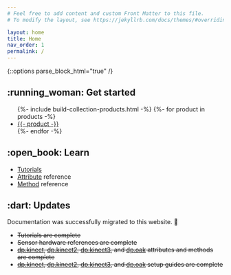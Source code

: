 ```yaml
---
# Feel free to add content and custom Front Matter to this file.
# To modify the layout, see https://jekyllrb.com/docs/themes/#overriding-theme-defaults

layout: home
title: Home
nav_order: 1
permalink: /
---
```

{::options parse_block_html="true" /}

<div class="d-flex" style="flex-wrap: wrap;">

<div class="mr-5 flex-auto">
<h2 id="get-started" class="ul-90 mt-0"><span>:running_woman: Get&nbsp;started</span></h2>
<ul>
{%- include build-collection-products.html -%}
{%- for product in products -%}
<li><a href="max/{{ product | slugify }}">{{- product -}}</a></li>
{%- endfor -%}
</ul>
</div>

<div class="mr-5 flex-auto">
<h2 id="learn" class="ul-90 mt-0">:open_book:&nbsp;Learn</h2>

* [Tutorials](/_max/tutorials.md)
* [Attribute](/_max/attributes.md) reference
* [Method](/_max/methods.md) reference
  
</div>

<div class="mr-5 flex-auto">
<h2 id="updates" class="ul-90">:dart: Updates</h2>

Documentation was successfully migrated to this website. 🙂

* ~~Tutorials are complete~~
* ~~Sensor hardware references are complete~~
* ~~[dp.kinect](/_max/dp.kinect.md), [dp.kinect2](/_max/dp.kinect2.md), [dp.kinect3](/_max/dp.kinect3.md), and [dp.oak](/_max/dp.oak.md) attributes and methods are complete~~
* ~~[dp.kinect](/_max/dp.kinect.md), [dp.kinect2](/_max/dp.kinect2.md), [dp.kinect3](/_max/dp.kinect3.md), and [dp.oak](/_max/dp.oak.md) setup guides are complete~~

</div>

</div>
